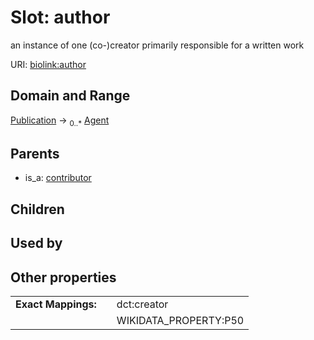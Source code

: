 
# Slot: author


an instance of one (co-)creator primarily responsible for a written work

URI: [biolink:author](https://w3id.org/biolink/vocab/author)


## Domain and Range

[Publication](Publication.md) &#8594;  <sub>0..*</sub> [Agent](Agent.md)

## Parents

 *  is_a: [contributor](contributor.md)

## Children


## Used by


## Other properties

|  |  |  |
| --- | --- | --- |
| **Exact Mappings:** | | dct:creator |
|  | | WIKIDATA_PROPERTY:P50 |

